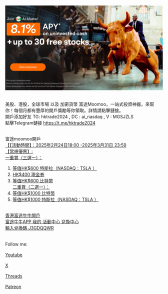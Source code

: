 [<img src="tg1.jpg">](http://j.moomoo.com/00yLZM)
<html>
 <br>
美股、港股，全球市場 以及 加密貨幣 富途Moomoo，一站式投資神器，來幫你！每個月都有豐厚的開戶獎勵等你領取。詳情請點擊鏈接。 
 <br>
開戶添加好友 TG: hktrade2024 , DC : ai_nasdaq  , V : MGSJZLS 
 <br>
點擊Telegram鏈接 <a href='https://t.me/hktrade2024'>https://t.me/hktrade2024</a>
<br>

<br>富途moomoo開戶 <a href='https://j.moomoo.com/00yLZM'> <br>
【【活動時間】：2025年2月24日18:00 -2025年3月31日 23:59<br>
【常規優惠】:<br>
一重賞（三選一）：<br>
1. 等值HK$600 特斯拉（NASDAQ：TSLA ）<br>
2. HK$400 現金券<br>
3. 等值HK$600 比特幣<br>
二重賞（二選一）：<br>
1. 等值HK$1000 比特幣<br>
2. 等值HK$1000 特斯拉（NASDAQ：TSLA ）<br>
<br>
香港富途牛牛開戶 
<br>
富途牛牛APP 我的 活動中心 兌換中心 <br>
輸入兌換碼 J3GDQQWR<br></a>

<br>
<br>
Follow me:<br>
<br> <a href='https://youtube.com/@ai_nasdaq'> Youtube </a> <br>
<br> <a href='https://x.com/hktrade2022'>X </a> <br>
<br> <a href='https://threads.net/@ai_nasdaq'>Threads </a> <br>
<br> <a href='https://patreon.com/hktrade2022'>Patreon </a> <br>


